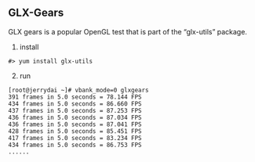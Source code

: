 
## GLX-Gears

GLX gears is a popular OpenGL test that is part of the “glx-utils” package.

1. install
```
#> yum install glx-utils
```

2. run
```
[root@jerrydai ~]# vbank_mode=0 glxgears
391 frames in 5.0 seconds = 78.144 FPS
434 frames in 5.0 seconds = 86.660 FPS
437 frames in 5.0 seconds = 87.253 FPS
436 frames in 5.0 seconds = 87.034 FPS
436 frames in 5.0 seconds = 87.041 FPS
428 frames in 5.0 seconds = 85.451 FPS
417 frames in 5.0 seconds = 83.234 FPS
434 frames in 5.0 seconds = 86.753 FPS
......
```
